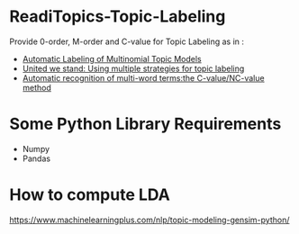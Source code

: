# ReadiTopics-Topic-Labeling
Provide 0-order, M-order and C-value for Topic Labeling
as in :
* [Automatic Labeling of Multinomial Topic Models](http://citeseerx.ist.psu.edu/viewdoc/download?doi=10.1.1.923.5020&rep=rep1&type=pdf)
* [United we stand: Using multiple strategies for topic labeling](https://hal-lirmm.ccsd.cnrs.fr/lirmm-01910614/file/NLDB_Julien.pdf)
* [Automatic recognition of multi-word terms:the C-value/NC-value method](https://link.springer.com/content/pdf/10.1007/s007999900023.pdf)

Some Python Library Requirements
============
* Numpy
* Pandas

How to compute LDA
========

https://www.machinelearningplus.com/nlp/topic-modeling-gensim-python/
